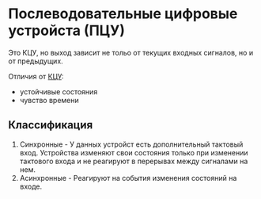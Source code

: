 Послеводовательные цифровые устройста (ПЦУ)
========================
Это КЦУ, но выход зависит не тольо от текущих входных сигналов, но и от предыдущих.

Отличия от [КЦУ](%D0%9A%D0%BE%D0%BC%D0%B1%D0%B8%D0%BD%D0%B0%D1%86%D0%B8%D0%BE%D0%BD%D0%BD%D1%8B%D0%B5%20%D1%86%D0%B8%D1%84%D1%80%D0%BE%D0%B2%D1%8B%D0%B5%20%D1%83%D1%81%D1%82%D1%80%D0%BE%D0%B9%D1%81%D1%82%D0%B2%D0%B0%20%28%D0%9A%D0%A6%D0%A3%29.md):
- устойчивые состояния
- чувство времени  

## Классификация
1. Синхронные - У данных устройст есть дополнительный тактовый вход. Устройства изменяют свои состояния только при изменении тактового входа и не реагируют в перерывах между сигналами на нем.
2. Асинхронные - Реагируют на события изменения состояний на входе.